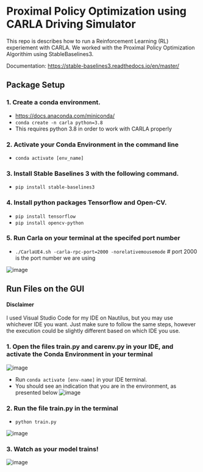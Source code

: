 # Proximal Policy Optimization using CARLA Driving Simulator
This repo is describes how to run a Reinforcement Learning (RL) experiement with CARLA. We worked with the Proximal Policy Optimization Algorithim using StableBaselines3.

Documentation: https://stable-baselines3.readthedocs.io/en/master/
## Package Setup
### 1. Create a conda environment. 

- https://docs.anaconda.com/miniconda/
- `conda create -n carla python=3.8`
- This requires python 3.8 in order to work with CARLA properly

### 2. Activate your Conda Environment in the command line

- `conda activate [env_name]`


### 3. Install Stable Baselines 3 with the following command.

- `pip install stable-baselines3`


### 4. Install python packages Tensorflow and Open-CV.

- `pip install tensorflow`
-  `pip install opencv-python`


### 5. Run Carla on your terminal at the specifed port number
- `./CarlaUE4.sh -carla-rpc-port=2000 -norelativemousemode` # port 2000 is the port number we are using


![image](https://github.com/user-attachments/assets/b319b76a-bdbf-46e6-b5f6-813453eb55e3)

## Run Files on the GUI
#### Disclaimer
I used Visual Studio Code for my IDE on Nautilus, but you may use whichever IDE you want. Just make sure to follow the same steps, however the execution could be slightly different based on which IDE you use. 

### 1. Open the files train.py and carenv.py in your IDE, and activate the Conda Environment in your terminal 
![image](https://github.com/user-attachments/assets/934c9a01-c2f7-49d3-8164-a823b5151cbc)

- Run `conda activate [env-name]` in your IDE terminal.
- You should see an indication that you are in the environment, as presented below
![image](https://github.com/user-attachments/assets/d90807f7-d6dd-47cf-b070-8b965a76578c)

### 2. Run the file train.py in the terminal

- `python train.py`
  
![image](https://github.com/user-attachments/assets/e8c8bebc-b766-4f72-9a39-13a71e0f6adb)

### 3. Watch as your model trains!

![image](https://github.com/user-attachments/assets/c4d744fd-21af-42b9-9bf8-529eba039a0d)





